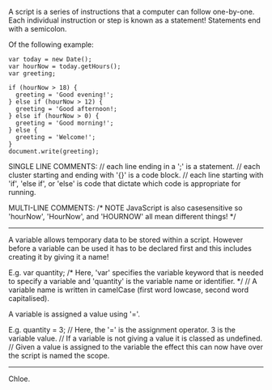 A script is a series of instructions that a computer can follow one-by-one. Each individual instruction or step is known as a statement!
Statements end with a semicolon.

Of the following example:

    var today = new Date();
    var hourNow = today.getHours();
    var greeting;
    
    if (hourNow > 18) {
      greeting = 'Good evening!';
    } else if (hourNow > 12) {
      greeting = 'Good afternoon!;
    } else if (hourNow > 0) {
      greeting = 'Good morning!';
    } else {
      greeting = 'Welcome!';
    }
    document.write(greeting);

SINGLE LINE COMMENTS:
// each line ending in a ';' is a statement.
// each cluster starting and ending with '{}' is a code block.
// each line starting with 'if', 'else if', or 'else' is code that dictate which code is appropriate for running.

MULTI-LINE COMMENTS:
/* NOTE
      JavaScript is also casesensitive so 'hourNow', 'HourNow', and 'HOURNOW' all mean different things! */
      
-------------------------------------------
A variable allows temporary data to be stored within a script. However before a variable can be used it has to be declared first 
and this includes creating it by giving it a name!

E.g.  var quantity;     /* Here, 'var' specifies the variable keyword that is needed to specify a variable
                            and 'quantity' is the variable name or identifier. */
                        // A variable name is written in camelCase (first word lowcase, second word capitalised).
                        
A variable is assigned a value using '='.

E.g.  quantity = 3;     // Here, the '=' is the assignment operator. 3 is the variable value.
                        // If a variable is not giving a value it is classed as undefined.
                        // Given a value is assigned to the variable the effect this can now have over the script is named the scope.
                        
------------------------------------------
Chloe.
                        
